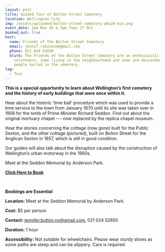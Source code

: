 ```yaml
---
layout: post
title: Guided Tour of Bolton Street Cemetery
location: Wellington City
img: /assets/uploaded/bolton-street-cemetery-whw20-min.png
event_date: 2pm Mon 26 & 5pm Tues 27 Oct
booked_out: true
host:
  name: Friends of the Bolton Street Cemetery
  email: jennif.robinson@gmail.com
  phone: 021 024 52650
  blurb: The Friends of the Bolton Street Cemetery are an enthusiastic group of
    volunteers, some living in the neighbourhood and some are descendants of
    people buried in the cemetery.
tag:
  - Tour
---
```

**This is a special opportunity to learn about Wellington’s first cemetery and the history of early buildings that were once within it.** 

Hear about the historic ‘time ball’ procedure which was used to provide a time service to the town from January 1870 until its site was taken over in 1906 for the tomb of Prime Minister Richard Seddon. Find out about the original mortuary chapel --- now replaced by the replica chapel museum. 

Hear the stories concerning the cottage (now gone) built for the Public Sexton, and the other cottage (pictured), built on Bolton Street for the Anglican Sexton in 1857, which is still in good condition.

Our guides will also talk about the disruption caused by the construction of Wellington’s urban motorway in the 1960s.

Meet at the Seddon Memorial by Anderson Park.

**[Click Here to Book](https://www.eventfinda.co.nz/2020/guided-tour-of-bolton-street-cemetery/wellington)**

<br>

**Bookings are Essential**

**Location:** Meet at the Seddon Memorial by Anderson Park.

**Cost:** $5 per person

**Contact:** jennifer.button.nz@gmail.com, 021 024 52650

**Duration:** 1 hour

**Accessibility:** Not suitable for wheelchairs. Please wear sturdy shoes as some paths are steep and can be slippery. Care is required.